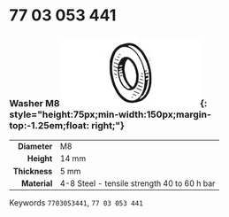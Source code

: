 # 77 03 053 441

### Washer M8 ![](../assets/images/parts/washer.png){: style="height:75px;min-width:150px;margin-top:-1.25em;float: right;"}

|   |   |
|---:|---|
**Diameter** | M8
**Height** |14 mm
**Thickness** |5 mm
**Material** | 4-8 Steel - tensile strength 40 to 60 h bar

Keywords `7703053441`, `77 03 053 441`
